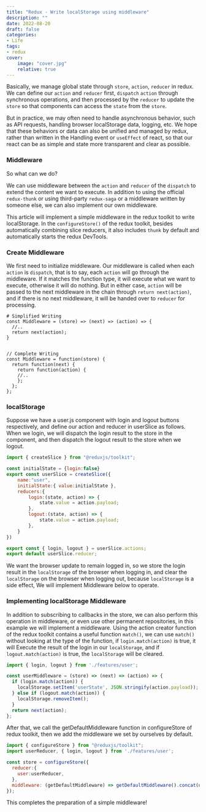 ```yaml
---
title: "Redux - Write localStorage using middleware"
description: ""
date: 2022-08-20
draft: false
categories: 
- Life
tags:
- redux
cover:
    image: "cover.jpg"
    relative: true
---
```




Basically, we manage global state through `store`, `action`, `reducer` in redux. We can define our `action` and `reducer` first, `dispatch` `action` through synchronous operations, and then processed by the `reducer` to update the `store` so that components can access the `state` from the `store`.

 <!--more-->

But in practice, we may often need to handle asynchronous behavior, such as API requests, handling browser localStorage data, logging, etc. We hope that these behaviors or data can also be unified and managed by redux, rather than written in the Handling event or `useEffect` of react, so that our react can be as simple and state more transparent and clear as possible.

### Middleware

So what can we do? 

We can use middleware between the `action` and `reducer` of the `dispatch` to extend the content we want to execute. In addition to using the official `redux-thunk` or using third-party `redux-saga` or a middleware written by someone else, we can also implement our own middleware.

This article will implement a simple middleware in the redux toolkit to write localStorage. In the `configureStore()` of the redux toolkit, besides automatically combining slice reducers, it also includes `thunk` by default and automatically starts the redux DevTools.


### **Create Middleware**

We first need to initialize middleware. Our middleware is called when each `action` is `dispatch`, that is to say, each `action` will go through the middleware. If it matches the function type, it will execute what we want to execute, otherwise it will do nothing. But in either case, `action` will be passed to the next middleware in the chain through `return next(action)`, and if there is no next middleware, it will be handed over to `reducer` for processing.

```
# Simplified Writing
const Middleware = (store) => (next) => (action) => {
  //..
  return next(action);
}


// Complete Writing
const Middleware = function(store) {
  return function(next) {
    return function(action) {
    //..
    };
  };
};

```

### localStorage

Suppose we have a user.js component with login and logout buttons respectively, and define our action and reducer in userSlice as follows. When we login, we will dispatch the login result to the store in the component, and then dispatch the logout result to the store when we logout.

```jsx
import { createSlice } from "@reduxjs/toolkit";

const initialState = {login:false}
export const userSlice = createSlice({
    name:"user",
    initialState:{ value:initialState },
    reducers:{   
        login:(state, action) => {
            state.value = action.payload;
        },
        logout:(state, action) => {
            state.value = action.payload;
        },
    }
})

export const { login, logout } = userSlice.actions;
export default userSlice.reducer;
```
We want the browser update to remain logged in, so we store the login result in the `localStorage` of the browser when logging in, and clear the `localStorage` on the browser when logging out, because `localStorage` is a side effect, We will implement Middleware below to operate.

### Implementing localStorage **Middleware**

In addition to subscribing to callbacks in the store, we can also perform this operation in middleware, or even use other permanent repositories, in this example we will implement a middleware. Using the action creator function of the redux toolkit contains a useful function `match()`, we can use `match()` without looking at the type of the function, if `login.match(action)` is true, it will Execute the result of the login in our `localStorage`, and if `logout.match(action)` is true, the `localStorage` will be cleared.

```jsx
import { login, logout } from './features/user';

const userMiddleware = (store) => (next) => (action) => {
  if (login.match(action)) {
    localStorage.setItem('userState', JSON.stringify(action.payload));
  } else if (logout.match(action)) {
    localStorage.removeItem();
  }
  return next(action);
};
```

After that, we call the getDefaultMiddleware function in configureStore of redux toolkit, then we add the middleware we set by ourselves by default.

```jsx
import { configureStore } from "@reduxjs/toolkit";
import userReducer, { login, logout } from './features/user';

const store = configureStore({
  reducer:{
    user:userReducer,
  },
  middleware: (getDefaultMiddleware) => getDefaultMiddleware().concat(userMiddleware)
});
```

This completes the preparation of a simple middleware!